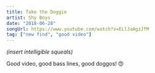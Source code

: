 ```yaml
---
title: Take the Doggie
artist: Shy Boys
date: "2018-06-28"
songUrl: https://www.youtube.com/watch?v=ELl3aAgzJfM
tag: ["new find", "good video"]
---
```


_(insert intelligible squeals)_

Good video, good bass lines, good doggos! 😍